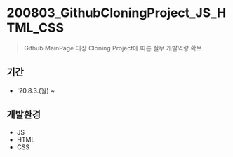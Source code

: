 # 200803_GithubCloningProject_JS_HTML_CSS
> Github MainPage 대상 Cloning Project에 따른 실무 개발역량 확보

## 기간
* '20.8.3.(월) ~

## 개발환경
* JS
* HTML
* CSS
